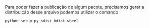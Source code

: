 Para poder fazer a publicação de algum pacote, precisamos gerar a distribuição desse arquivo podemos utilizar o comando

```
python setup.py sdist bdist_wheel
```